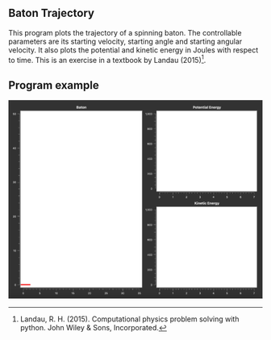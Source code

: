 ## Baton Trajectory
This program plots the trajectory of a spinning baton. The controllable parameters are its starting velocity, starting angle and starting angular velocity. It also plots the potential and kinetic energy in Joules with respect to time. This is an exercise in a textbook by Landau (2015)[^1].

[^1]: Landau, R. H. (2015). Computational physics problem solving with python. John Wiley & Sons, Incorporated. 

## Program example
![Alt Text](media/parabola.gif)